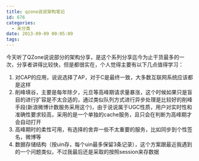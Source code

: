 ```yaml
---
title: qzone说说架构笔记
id: 676
categories:
  - 未分类
date: 2013-09-09 00:05:09
tags:
---
```


今天听了QZone说说部分的架构分享，是这个系列分享迄今为止干货最多的一次，分享者讲得比较快，但是都很实在，个人觉得主要有以下几点值得学习：

1.  对CAP的应用，说说选择了AP，对于C是最终一致，大多数互联网系统应该都是这样
2.  削峰填谷，主要是每年除夕，元旦等高峰期请求量暴涨，这个时候如果只是盲目的进行扩容是不太合适的，通过类似队列方式进行异步处理是比较好的削峰手段(新浪微博计数服务采用这个)，由于说说属于UGC性质，用户对实时性和准确性要求较高，采用的是一个单独的cache服务，且只会在判断为高峰期才会自动打开
3.  高峰期时的柔性可用，有选择的舍弃一些不太重要的服务，比如同步到个性签名，微博等
4.  数据存储结构（按uin存，每个uin最多保留3条记录），这个方案跟最近我遇到的一个问题类似，不过我最后还是采取的按照session来存数据